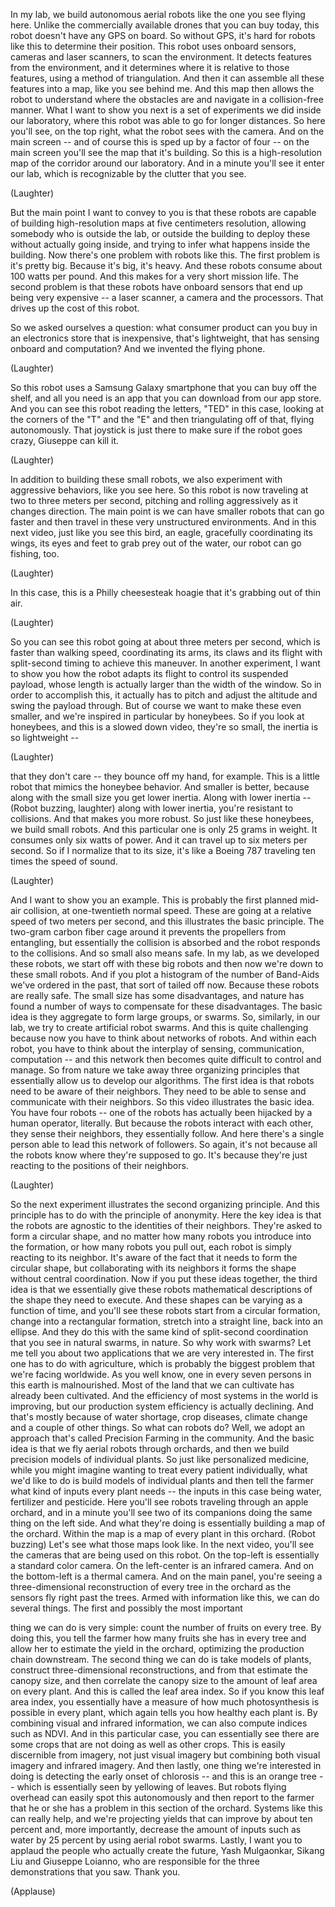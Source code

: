 
In my lab, we build
autonomous aerial robots
like the one you see flying here.
Unlike the commercially available drones
that you can buy today,
this robot doesn&#39;t have any GPS on board.
So without GPS,
it&#39;s hard for robots like this
to determine their position.
This robot uses onboard sensors,
cameras and laser scanners,
to scan the environment.
It detects features from the environment,
and it determines where it is
relative to those features,
using a method of triangulation.
And then it can assemble
all these features into a map,
like you see behind me.
And this map then allows the robot
to understand where the obstacles are
and navigate in a collision-free manner.
What I want to show you next
is a set of experiments
we did inside our laboratory,
where this robot was able
to go for longer distances.
So here you&#39;ll see, on the top right,
what the robot sees with the camera.
And on the main screen --
and of course this is sped up
by a factor of four --
on the main screen you&#39;ll see
the map that it&#39;s building.
So this is a high-resolution map
of the corridor around our laboratory.
And in a minute
you&#39;ll see it enter our lab,
which is recognizable
by the clutter that you see.

(Laughter)

But the main point I want to convey to you
is that these robots are capable
of building high-resolution maps
at five centimeters resolution,
allowing somebody who is outside the lab,
or outside the building
to deploy these
without actually going inside,
and trying to infer
what happens inside the building.
Now there&#39;s one problem
with robots like this.
The first problem is it&#39;s pretty big.
Because it&#39;s big, it&#39;s heavy.
And these robots consume
about 100 watts per pound.
And this makes for
a very short mission life.
The second problem
is that these robots have onboard sensors
that end up being very expensive --
a laser scanner, a camera
and the processors.
That drives up the cost of this robot.

So we asked ourselves a question:
what consumer product
can you buy in an electronics store
that is inexpensive, that&#39;s lightweight,
that has sensing onboard and computation?
And we invented the flying phone.

(Laughter)

So this robot uses a Samsung Galaxy
smartphone that you can buy off the shelf,
and all you need is an app that you
can download from our app store.
And you can see this robot
reading the letters, &quot;TED&quot; in this case,
looking at the corners
of the &quot;T&quot; and the &quot;E&quot;
and then triangulating off of that,
flying autonomously.
That joystick is just there
to make sure if the robot goes crazy,
Giuseppe can kill it.

(Laughter)

In addition to building
these small robots,
we also experiment with aggressive
behaviors, like you see here.
So this robot is now traveling
at two to three meters per second,
pitching and rolling aggressively
as it changes direction.
The main point is we can have
smaller robots that can go faster
and then travel in these
very unstructured environments.
And in this next video,
just like you see this bird, an eagle,
gracefully coordinating its wings,
its eyes and feet
to grab prey out of the water,
our robot can go fishing, too.

(Laughter)

In this case, this is a Philly cheesesteak
hoagie that it&#39;s grabbing out of thin air.

(Laughter)

So you can see this robot
going at about three meters per second,
which is faster than walking speed,
coordinating its arms, its claws
and its flight with split-second timing
to achieve this maneuver.
In another experiment,
I want to show you
how the robot adapts its flight
to control its suspended payload,
whose length is actually larger
than the width of the window.
So in order to accomplish this,
it actually has to pitch
and adjust the altitude
and swing the payload through.
But of course we want
to make these even smaller,
and we&#39;re inspired
in particular by honeybees.
So if you look at honeybees,
and this is a slowed down video,
they&#39;re so small,
the inertia is so lightweight --

(Laughter)

that they don&#39;t care --
they bounce off my hand, for example.
This is a little robot
that mimics the honeybee behavior.
And smaller is better,
because along with the small size
you get lower inertia.
Along with lower inertia --
(Robot buzzing, laughter)
along with lower inertia,
you&#39;re resistant to collisions.
And that makes you more robust.
So just like these honeybees,
we build small robots.
And this particular one
is only 25 grams in weight.
It consumes only six watts of power.
And it can travel
up to six meters per second.
So if I normalize that to its size,
it&#39;s like a Boeing 787 traveling
ten times the speed of sound.

(Laughter)

And I want to show you an example.
This is probably the first planned mid-air
collision, at one-twentieth normal speed.
These are going at a relative speed
of two meters per second,
and this illustrates the basic principle.
The two-gram carbon fiber cage around it
prevents the propellers from entangling,
but essentially the collision is absorbed
and the robot responds to the collisions.
And so small also means safe.
In my lab, as we developed these robots,
we start off with these big robots
and then now we&#39;re down
to these small robots.
And if you plot a histogram
of the number of Band-Aids we&#39;ve ordered
in the past, that sort of tailed off now.
Because these robots are really safe.
The small size has some disadvantages,
and nature has found a number of ways
to compensate for these disadvantages.
The basic idea is they aggregate
to form large groups, or swarms.
So, similarly, in our lab,
we try to create artificial robot swarms.
And this is quite challenging
because now you have to think
about networks of robots.
And within each robot,
you have to think about the interplay
of sensing, communication, computation --
and this network then becomes
quite difficult to control and manage.
So from nature we take away
three organizing principles
that essentially allow us
to develop our algorithms.
The first idea is that robots
need to be aware of their neighbors.
They need to be able to sense
and communicate with their neighbors.
So this video illustrates the basic idea.
You have four robots --
one of the robots has actually been
hijacked by a human operator, literally.
But because the robots
interact with each other,
they sense their neighbors,
they essentially follow.
And here there&#39;s a single person
able to lead this network of followers.
So again, it&#39;s not because all the robots
know where they&#39;re supposed to go.
It&#39;s because they&#39;re just reacting
to the positions of their neighbors.

(Laughter)

So the next experiment illustrates
the second organizing principle.
And this principle has to do
with the principle of anonymity.
Here the key idea is that
the robots are agnostic
to the identities of their neighbors.
They&#39;re asked to form a circular shape,
and no matter how many robots
you introduce into the formation,
or how many robots you pull out,
each robot is simply
reacting to its neighbor.
It&#39;s aware of the fact that it needs
to form the circular shape,
but collaborating with its neighbors
it forms the shape
without central coordination.
Now if you put these ideas together,
the third idea is that we
essentially give these robots
mathematical descriptions
of the shape they need to execute.
And these shapes can be varying
as a function of time,
and you&#39;ll see these robots
start from a circular formation,
change into a rectangular formation,
stretch into a straight line,
back into an ellipse.
And they do this with the same
kind of split-second coordination
that you see in natural swarms, in nature.
So why work with swarms?
Let me tell you about two applications
that we are very interested in.
The first one has to do with agriculture,
which is probably the biggest problem
that we&#39;re facing worldwide.
As you well know,
one in every seven persons
in this earth is malnourished.
Most of the land that we can cultivate
has already been cultivated.
And the efficiency of most systems
in the world is improving,
but our production system
efficiency is actually declining.
And that&#39;s mostly because of water
shortage, crop diseases, climate change
and a couple of other things.
So what can robots do?
Well, we adopt an approach that&#39;s
called Precision Farming in the community.
And the basic idea is that we fly
aerial robots through orchards,
and then we build
precision models of individual plants.
So just like personalized medicine,
while you might imagine wanting
to treat every patient individually,
what we&#39;d like to do is build
models of individual plants
and then tell the farmer
what kind of inputs every plant needs --
the inputs in this case being water,
fertilizer and pesticide.
Here you&#39;ll see robots
traveling through an apple orchard,
and in a minute you&#39;ll see
two of its companions
doing the same thing on the left side.
And what they&#39;re doing is essentially
building a map of the orchard.
Within the map is a map
of every plant in this orchard.
(Robot buzzing)
Let&#39;s see what those maps look like.
In the next video, you&#39;ll see the cameras
that are being used on this robot.
On the top-left is essentially
a standard color camera.
On the left-center is an infrared camera.
And on the bottom-left
is a thermal camera.
And on the main panel, you&#39;re seeing
a three-dimensional reconstruction
of every tree in the orchard
as the sensors fly right past the trees.
Armed with information like this,
we can do several things.
The first and possibly the most important

thing we can do is very simple:
count the number of fruits on every tree.
By doing this, you tell the farmer
how many fruits she has in every tree
and allow her to estimate
the yield in the orchard,
optimizing the production
chain downstream.
The second thing we can do
is take models of plants, construct
three-dimensional reconstructions,
and from that estimate the canopy size,
and then correlate the canopy size
to the amount of leaf area on every plant.
And this is called the leaf area index.
So if you know this leaf area index,
you essentially have a measure of how much
photosynthesis is possible in every plant,
which again tells you
how healthy each plant is.
By combining visual
and infrared information,
we can also compute indices such as NDVI.
And in this particular case,
you can essentially see
there are some crops that are
not doing as well as other crops.
This is easily discernible from imagery,
not just visual imagery but combining
both visual imagery and infrared imagery.
And then lastly,
one thing we&#39;re interested in doing is
detecting the early onset of chlorosis --
and this is an orange tree --
which is essentially seen
by yellowing of leaves.
But robots flying overhead
can easily spot this autonomously
and then report to the farmer
that he or she has a problem
in this section of the orchard.
Systems like this can really help,
and we&#39;re projecting yields
that can improve by about ten percent
and, more importantly, decrease
the amount of inputs such as water
by 25 percent by using
aerial robot swarms.
Lastly, I want you to applaud
the people who actually create the future,
Yash Mulgaonkar, Sikang Liu
and Giuseppe Loianno,
who are responsible for the three
demonstrations that you saw.
Thank you.

(Applause)

